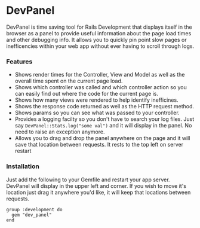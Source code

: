 DevPanel
====

DevPanel is time saving tool for Rails Development that displays itself in the browser as a panel to provide useful information about the page load times and other
debugging info. It allows you to quickly pin point slow pages or inefficencies within your web app without ever having to scroll through logs.

### Features
* Shows render times for the Controller, View and Model as well as the overall time spent on the current page load.
* Shows which controller was called and which controller action so you can easily find out where the code for the current page is.
* Shows how many views were rendered to help identify inefficines.
* Shows the response code returned as well as the HTTP request method.
* Shows params so you can see what was passed to your controller.
* Provides a logging facilty so you don't have to search your log files. Just say `DevPanel::Stats.log("some val")` and it will display
  in the panel. No need to raise an exception anymore. 
* Allows you to drag and drop the panel anywhere on the page and it will save that location between requests. It rests to the top left
  on server restart


### Installation

Just add the following to your Gemfile and restart your app server. DevPanel will display in the upper left and corner. 
If you wish to move it's location just drag it anywhere you'd like, it will keep that locations between requests.
    
    group :development do
      gem "dev_panel"
    end
    

